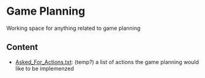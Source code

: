 # Game Planning 
Working space for anything related to game planning

## Content 
- [Asked_For_Actions.txt]():   (temp?) a list of actions the game planning would like to be implemenzed

